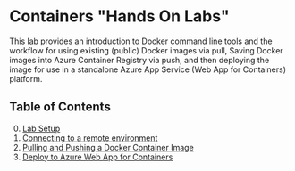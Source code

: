 ﻿# Containers "Hands On Labs"

This lab provides an introduction to Docker command line tools and the workflow for using existing (public) Docker images via pull, Saving Docker images into Azure Container Registry via push, and then deploying the image for use in a standalone Azure App Service (Web App for Containers) platform.

## Table of Contents

0. [Lab Setup](00_Lab_Setup.md)
1. [Connecting to a remote environment](01_Connecting_to_a_remote_environment.md)
2. [Pulling and Pushing a Docker Container Image](02_Pull_push_a_docker_container_image.md)
3. [Deploy to Azure Web App for Containers](03_Deploy_to_Azure_web_app_for_containers.md)